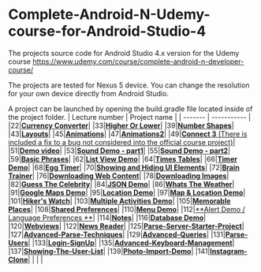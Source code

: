 Complete-Android-N-Udemy-course-for-Android-Studio-4
============

The projects source code for Android Studio 4.x version for the Udemy course https://www.udemy.com/course/complete-android-n-developer-course/

The projects are tested for Nexus 5 device. You can change the resolution for your own device directly from Android Studio.

A project can be launched by opening the build.gradle file located inside of the project folder.
| Lecture number | Project name |
| ------- | ----------- |
|22|[**Currency Converter**](https://github.com/mathexa/Complete-Android-N-Udemy-course-for-Android-Studio-4/tree/master/JavaCode/Lecture022)|
|33|[**Higher Or Lower**](https://github.com/mathexa/Complete-Android-N-Udemy-course-for-Android-Studio-4/tree/master/JavaCode/Lecture033)|
|39|[**Number Shapes**](https://github.com/mathexa/Complete-Android-N-Udemy-course-for-Android-Studio-4/tree/master/JavaCode/Lecture039)|
|43|[**Layouts**](https://github.com/mathexa/Complete-Android-N-Udemy-course-for-Android-Studio-4/tree/master/JavaCode/Lecture043)|
|45|[**Animations**](https://github.com/mathexa/Complete-Android-N-Udemy-course-for-Android-Studio-4/tree/master/JavaCode/Lecture045)|
|47|[**Animations2**](https://github.com/mathexa/Complete-Android-N-Udemy-course-for-Android-Studio-4/tree/master/JavaCode/Lecture047)|
|49|[**Connect 3** (There is included a fix to a bug not considered into the official course project)](https://github.com/mathexa/Complete-Android-N-Udemy-course-for-Android-Studio-4/tree/master/JavaCode/Lecture049)|
|51|[**Demo video**](https://github.com/mathexa/Complete-Android-N-Udemy-course-for-Android-Studio-4/tree/master/JavaCode/Lecture051)|
|53|[**Sound Demo - part1**](https://github.com/mathexa/Complete-Android-N-Udemy-course-for-Android-Studio-4/tree/master/JavaCode/Lecture053)|
|55|[**Sound Demo - part2**](https://github.com/mathexa/Complete-Android-N-Udemy-course-for-Android-Studio-4/tree/master/JavaCode/Lecture055)|
|59|[**Basic Phrases**](https://github.com/mathexa/Complete-Android-N-Udemy-course-for-Android-Studio-4/tree/master/JavaCode/Lecture059)|
|62|[**List View Demo**](https://github.com/mathexa/Complete-Android-N-Udemy-course-for-Android-Studio-4/tree/master/JavaCode/Lecture062)|
|64|[**Times Tables**](https://github.com/mathexa/Complete-Android-N-Udemy-course-for-Android-Studio-4/tree/master/JavaCode/Lecture064)|
|66|[**Timer Demo**](https://github.com/mathexa/Complete-Android-N-Udemy-course-for-Android-Studio-4/tree/master/JavaCode/Lecture066)|
|68|[**Egg Timer**](https://github.com/mathexa/Complete-Android-N-Udemy-course-for-Android-Studio-4/tree/master/JavaCode/Lecture068)|
|70|[**Showing and Hiding UI Elements**](https://github.com/mathexa/Complete-Android-N-Udemy-course-for-Android-Studio-4/tree/master/JavaCode/Lecture070)|
|72|[**Brain Trainer**](https://github.com/mathexa/Complete-Android-N-Udemy-course-for-Android-Studio-4/tree/master/JavaCode/Lecture072)|
|76|[**Downloading Web Content**](https://github.com/mathexa/Complete-Android-N-Udemy-course-for-Android-Studio-4/tree/master/JavaCode/Lecture076)|
|78|[**Downloading Images**](https://github.com/mathexa/Complete-Android-N-Udemy-course-for-Android-Studio-4/tree/master/JavaCode/Lecture078)|
|82|[**Guess The Celebrity**](https://github.com/mathexa/Complete-Android-N-Udemy-course-for-Android-Studio-4/tree/master/JavaCode/Lecture082)|
|84|[**JSON Demo**](https://github.com/mathexa/Complete-Android-N-Udemy-course-for-Android-Studio-4/tree/master/JavaCode/Lecture084)|
|86|[**Whats The Weather**](https://github.com/mathexa/Complete-Android-N-Udemy-course-for-Android-Studio-4/tree/master/JavaCode/Lecture086)|
|91|[**Google Maps Demo**](https://github.com/mathexa/Complete-Android-N-Udemy-course-for-Android-Studio-4/tree/master/JavaCode/Lecture091)|
|95|[**Location Demo**](https://github.com/mathexa/Complete-Android-N-Udemy-course-for-Android-Studio-4/tree/master/JavaCode/Lecture095)|
|97|[**Map & Location Demo**](https://github.com/mathexa/Complete-Android-N-Udemy-course-for-Android-Studio-4/tree/master/JavaCode/Lecture097)|
|101|[**Hiker's Watch**](https://github.com/mathexa/Complete-Android-N-Udemy-course-for-Android-Studio-4/tree/master/JavaCode/Lecture101)|
|103|[**Multiple Activities Demo**](https://github.com/mathexa/Complete-Android-N-Udemy-course-for-Android-Studio-4/tree/master/JavaCode/Lecture103)|
|105|[**Memorable Places**](https://github.com/mathexa/Complete-Android-N-Udemy-course-for-Android-Studio-4/tree/master/JavaCode/Lecture105)|
|108|[**Shared Preferences**](https://github.com/mathexa/Complete-Android-N-Udemy-course-for-Android-Studio-4/tree/master/JavaCode/Lecture108)|
|110|[**Menu Demo**](https://github.com/mathexa/Complete-Android-N-Udemy-course-for-Android-Studio-4/tree/master/JavaCode/Lecture110)|
|112|[**Alert Demo / Language Preferences **](https://github.com/mathexa/Complete-Android-N-Udemy-course-for-Android-Studio-4/tree/master/JavaCode/Lecture112)|
|114|[**Notes**](https://github.com/mathexa/Complete-Android-N-Udemy-course-for-Android-Studio-4/tree/master/JavaCode/Lecture114)|
|116|[**Database Demo**](https://github.com/mathexa/Complete-Android-N-Udemy-course-for-Android-Studio-4/tree/master/JavaCode/Lecture116)|
|120|[**Webviews**](https://github.com/mathexa/Complete-Android-N-Udemy-course-for-Android-Studio-4/tree/master/JavaCode/Lecture120)|
|122|[**News Reader**](https://github.com/mathexa/Complete-Android-N-Udemy-course-for-Android-Studio-4/tree/master/JavaCode/Lecture122)|
|125|[**Parse-Server-Starter-Project**](https://github.com/mathexa/Complete-Android-N-Udemy-course-for-Android-Studio-4/tree/master/JavaCode/Lecture125)|
|127|[**Advanced-Parse-Techniques**](https://github.com/mathexa/Complete-Android-N-Udemy-course-for-Android-Studio-4/tree/master/JavaCode/Lecture127)|
|129|[**Advanced-Queries**](https://github.com/mathexa/Complete-Android-N-Udemy-course-for-Android-Studio-4/tree/master/JavaCode/Lecture129)|
|131|[**Parse-Users**](https://github.com/mathexa/Complete-Android-N-Udemy-course-for-Android-Studio-4/tree/master/JavaCode/Lecture131)|
|133|[**Login-SignUp**](https://github.com/mathexa/Complete-Android-N-Udemy-course-for-Android-Studio-4/tree/master/JavaCode/Lecture133)|
|135|[**Advanced-Keyboard-Management**](https://github.com/mathexa/Complete-Android-N-Udemy-course-for-Android-Studio-4/tree/master/JavaCode/Lecture135)|
|137|[**Showing-The-User-List**](https://github.com/mathexa/Complete-Android-N-Udemy-course-for-Android-Studio-4/tree/master/JavaCode/Lecture137)|
|139|[**Photo-Import-Demo**](https://github.com/mathexa/Complete-Android-N-Udemy-course-for-Android-Studio-4/tree/master/JavaCode/Lecture139)|
|141|[**Instagram-Clone**](https://github.com/mathexa/Complete-Android-N-Udemy-course-for-Android-Studio-4/tree/master/JavaCode/Lecture141)|
|  |  |
